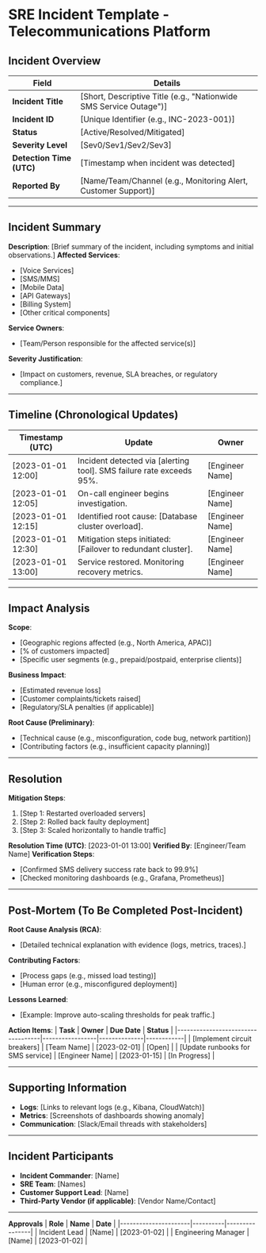 # SRE Incident Template - Telecommunications Platform

## Incident Overview

| **Field**                | **Details**                                                        |
| ------------------------ | ------------------------------------------------------------------ |
| **Incident Title**       | [Short, Descriptive Title (e.g., "Nationwide SMS Service Outage")] |
| **Incident ID**          | [Unique Identifier (e.g., INC-2023-001)]                           |
| **Status**               | [Active/Resolved/Mitigated]                                        |
| **Severity Level**       | [Sev0/Sev1/Sev2/Sev3]                                              |
| **Detection Time (UTC)** | [Timestamp when incident was detected]                             |
| **Reported By**          | [Name/Team/Channel (e.g., Monitoring Alert, Customer Support)]     |

---

## Incident Summary

**Description**:
[Brief summary of the incident, including symptoms and initial observations.]
**Affected Services**:

-   [Voice Services]
-   [SMS/MMS]
-   [Mobile Data]
-   [API Gateways]
-   [Billing System]
-   [Other critical components]

**Service Owners**:

-   [Team/Person responsible for the affected service(s)]

**Severity Justification**:

-   [Impact on customers, revenue, SLA breaches, or regulatory compliance.]

---

## Timeline (Chronological Updates)

| **Timestamp (UTC)** | **Update**                                                           | **Owner**       |
| ------------------- | -------------------------------------------------------------------- | --------------- |
| [2023-01-01 12:00]  | Incident detected via [alerting tool]. SMS failure rate exceeds 95%. | [Engineer Name] |
| [2023-01-01 12:05]  | On-call engineer begins investigation.                               | [Engineer Name] |
| [2023-01-01 12:15]  | Identified root cause: [Database cluster overload].                  | [Engineer Name] |
| [2023-01-01 12:30]  | Mitigation steps initiated: [Failover to redundant cluster].         | [Engineer Name] |
| [2023-01-01 13:00]  | Service restored. Monitoring recovery metrics.                       | [Engineer Name] |

---

## Impact Analysis

**Scope**:

-   [Geographic regions affected (e.g., North America, APAC)]
-   [% of customers impacted]
-   [Specific user segments (e.g., prepaid/postpaid, enterprise clients)]

**Business Impact**:

-   [Estimated revenue loss]
-   [Customer complaints/tickets raised]
-   [Regulatory/SLA penalties (if applicable)]

**Root Cause (Preliminary)**:

-   [Technical cause (e.g., misconfiguration, code bug, network partition)]
-   [Contributing factors (e.g., insufficient capacity planning)]

---

## Resolution

**Mitigation Steps**:

1. [Step 1: Restarted overloaded servers]
2. [Step 2: Rolled back faulty deployment]
3. [Step 3: Scaled horizontally to handle traffic]

**Resolution Time (UTC)**: [2023-01-01 13:00]
**Verified By**: [Engineer/Team Name]
**Verification Steps**:

-   [Confirmed SMS delivery success rate back to 99.9%]
-   [Checked monitoring dashboards (e.g., Grafana, Prometheus)]

---

## Post-Mortem (To Be Completed Post-Incident)

**Root Cause Analysis (RCA)**:

-   [Detailed technical explanation with evidence (logs, metrics, traces).]

**Contributing Factors**:

-   [Process gaps (e.g., missed load testing)]
-   [Human error (e.g., misconfigured deployment)]

**Lessons Learned**:

-   [Example: Improve auto-scaling thresholds for peak traffic.]

**Action Items**:
| **Task** | **Owner** | **Due Date** | **Status** |
|-----------------------------------|-----------------|--------------|------------|
| [Implement circuit breakers] | [Team Name] | [2023-02-01] | [Open] |
| [Update runbooks for SMS service] | [Engineer Name] | [2023-01-15] | [In Progress] |

---

## Supporting Information

-   **Logs**: [Links to relevant logs (e.g., Kibana, CloudWatch)]
-   **Metrics**: [Screenshots of dashboards showing anomaly]
-   **Communication**: [Slack/Email threads with stakeholders]

---

## Incident Participants

-   **Incident Commander**: [Name]
-   **SRE Team**: [Names]
-   **Customer Support Lead**: [Name]
-   **Third-Party Vendor (if applicable)**: [Vendor Name/Contact]

---

**Approvals**
| **Role** | **Name** | **Date** |
|----------------------|----------|----------------|
| Incident Lead | [Name] | [2023-01-02] |
| Engineering Manager | [Name] | [2023-01-02] |
